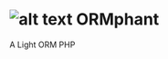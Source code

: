 # ![alt text](https://www.google.com/url?sa=i&source=imgres&cd=&cad=rja&uact=8&ved=2ahUKEwiihafbnMviAhVVHLkGHePIAtEQjRx6BAgBEAU&url=https%3A%2F%2Fdribbble.com%2Fshots%2F2991406-Elephant-Logo&psig=AOvVaw2ruvxevRAmc9vTxRQ97LSC&ust=1559579497235347) ORMphant
A Light ORM PHP
